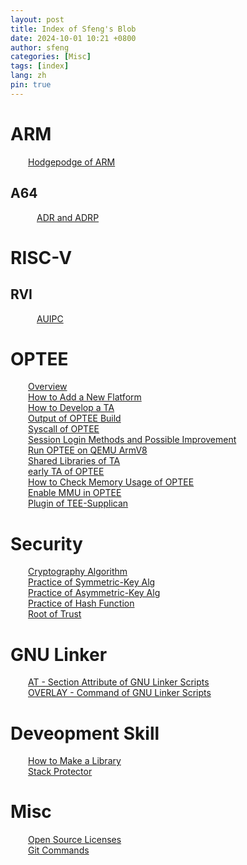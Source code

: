 ```yaml
---
layout: post
title: Index of Sfeng's Blob
date: 2024-10-01 10:21 +0800
author: sfeng
categories: [Misc]
tags: [index]
lang: zh
pin: true
---
```


# ARM
&emsp;&emsp;[Hodgepodge of ARM](https://sfeng-daydayup.github.io/posts/hodgepodge-of-arm/)  
## A64
&emsp;&emsp;&emsp;[ADR and ADRP](https://sfeng-daydayup.github.io/posts/a64-adr-and-adrp/)  

# RISC-V
## RVI
&emsp;&emsp;&emsp;[AUIPC](https://sfeng-daydayup.github.io/posts/rvi-auipc/)  

# OPTEE
&emsp;&emsp;[Overview](https://sfeng-daydayup.github.io/posts/optee-overview/)  
&emsp;&emsp;[How to Add a New Flatform](https://sfeng-daydayup.github.io/posts/how-to-add-a-new-flatform/)  
&emsp;&emsp;[How to Develop a TA](https://sfeng-daydayup.github.io/posts/how-to-develop-a-ta/)  
&emsp;&emsp;[Output of OPTEE Build](https://sfeng-daydayup.github.io/posts/output-of-optee-build/)  
&emsp;&emsp;[Syscall of OPTEE](https://sfeng-daydayup.github.io/posts/syscall-of-optee/)  
&emsp;&emsp;[Session Login Methods and Possible Improvement](https://sfeng-daydayup.github.io/posts/session-login-methods-and-possible-improvement/)  
&emsp;&emsp;[Run OPTEE on QEMU ArmV8](https://sfeng-daydayup.github.io/posts/run-optee-on-qemu-armv8/)  
&emsp;&emsp;[Shared Libraries of TA](https://sfeng-daydayup.github.io/posts/shared-libraries-of-ta/)  
&emsp;&emsp;[early TA of OPTEE](https://sfeng-daydayup.github.io/posts/early-ta-of-optee/)  
&emsp;&emsp;[How to Check Memory Usage of OPTEE](https://sfeng-daydayup.github.io/posts/how-to-check-memory-usage-of-optee/)  
&emsp;&emsp;[Enable MMU in OPTEE](https://sfeng-daydayup.github.io/posts/enable-mmu-in-optee/)  
&emsp;&emsp;[Plugin of TEE-Supplican](https://sfeng-daydayup.github.io/posts/plugin-of-tee-supplicant/)  

# Security
&emsp;&emsp;[Cryptography Algorithm](https://sfeng-daydayup.github.io/posts/brief-of-cryptography-algorithm/)  
&emsp;&emsp;[Practice of Symmetric-Key Alg](https://sfeng-daydayup.github.io/posts/practice-of-symmetric-key-alg/)  
&emsp;&emsp;[Practice of Asymmetric-Key Alg](https://sfeng-daydayup.github.io/posts/practice-of-asymmetric-key-alg/)  
&emsp;&emsp;[Practice of Hash Function](https://sfeng-daydayup.github.io/posts/practice-of-hash-function/)  
&emsp;&emsp;[Root of Trust](https://sfeng-daydayup.github.io/posts/root-of-trust/)  

# GNU Linker
&emsp;&emsp;[AT - Section Attribute of GNU Linker Scripts](https://sfeng-daydayup.github.io/posts/at-section-attribute-of-gnu-linker-scripts/)  
&emsp;&emsp;[OVERLAY - Command of GNU Linker Scripts](https://sfeng-daydayup.github.io/posts/overlay-command-of-gnu-linker-scripts/)  

# Deveopment Skill
&emsp;&emsp;[How to Make a Library](https://sfeng-daydayup.github.io/posts/how-to-make-a-library/)  
&emsp;&emsp;[Stack Protector](https://sfeng-daydayup.github.io/posts/stack-protector/)  

# Misc
&emsp;&emsp;[Open Source Licenses](https://sfeng-daydayup.github.io/posts/open-source-licenses/)  
&emsp;&emsp;[Git Commands](https://sfeng-daydayup.github.io/posts/git-commands/)  